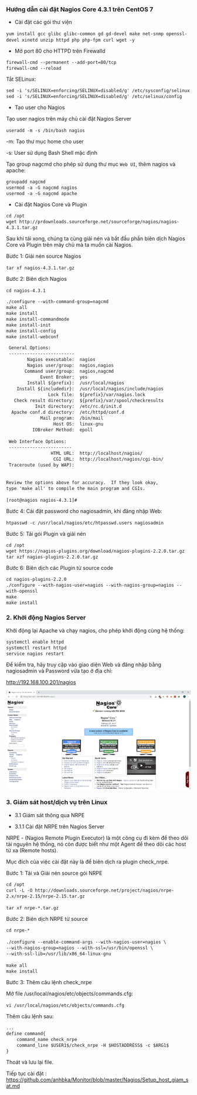 ### Hướng dẫn cài đặt Nagios Core 4.3.1 trên CentOS 7

* Cài đặt các gói thư viện

`yum install gcc glibc glibc-common gd gd-devel make net-snmp openssl-devel xinetd unzip httpd php php-fpm curl wget -y`

* Mở port 80 cho HTTPD trên Firewalld

```
firewall-cmd --permanent --add-port=80/tcp
firewall-cmd --reload
```

Tắt SELinux:

```
sed -i 's/SELINUX=enforcing/SELINUX=disabled/g' /etc/sysconfig/selinux
sed -i 's/SELINUX=enforcing/SELINUX=disabled/g' /etc/selinux/config
```

* Tạo user cho Nagios

Tạo user nagios trên máy chủ cài đặt Nagios Server

`useradd -m -s /bin/bash nagios`

-m: Tạo thư mục home cho user

-s: User sử dụng Bash Shell mặc định

Tạo group nagcmd cho phép sử dụng thư mục `Web UI`, thêm nagios và apache:

```
groupadd nagcmd
usermod -a -G nagcmd nagios
usermod -a -G nagcmd apache
```

* Cài đặt Nagios Core và Plugin

```
cd /opt
wget http://prdownloads.sourceforge.net/sourceforge/nagios/nagios-4.3.1.tar.gz
```

Sau khi tải xong, chúng ta cùng giải nén và bắt đầu phần biên dịch Nagios Core và Plugin trên máy chủ mà ta muốn cài Nagios.

Bước 1: Giải nén source Nagios


`tar xf nagios-4.3.1.tar.gz`

Bước 2: Biên dịch Nagios

`cd nagios-4.3.1`

```
./configure --with-command-group=nagcmd 
make all
make install
make install-commandmode
make install-init
make install-config
make install-webconf
```
```
 General Options:
 -------------------------
        Nagios executable:  nagios
        Nagios user/group:  nagios,nagios
       Command user/group:  nagios,nagcmd
             Event Broker:  yes
        Install ${prefix}:  /usr/local/nagios
    Install ${includedir}:  /usr/local/nagios/include/nagios
                Lock file:  ${prefix}/var/nagios.lock
   Check result directory:  ${prefix}/var/spool/checkresults
           Init directory:  /etc/rc.d/init.d
  Apache conf.d directory:  /etc/httpd/conf.d
             Mail program:  /bin/mail
                  Host OS:  linux-gnu
          IOBroker Method:  epoll

 Web Interface Options:
 ------------------------
                 HTML URL:  http://localhost/nagios/
                  CGI URL:  http://localhost/nagios/cgi-bin/
 Traceroute (used by WAP):


Review the options above for accuracy.  If they look okay,
type 'make all' to compile the main program and CGIs.

[root@nagios nagios-4.3.1]#
```

Bước 4: Cài đặt password cho nagiosadmin, khi đăng nhập Web:

`htpasswd -c /usr/local/nagios/etc/htpasswd.users nagiosadmin`

Bước 5: Tải gói Plugin và giải nén

```
cd /opt
wget https://nagios-plugins.org/download/nagios-plugins-2.2.0.tar.gz
tar xzf nagios-plugins-2.2.0.tar.gz
```

Bước 6: Biên dịch các Plugin từ source code

```
cd nagios-plugins-2.2.0
./configure --with-nagios-user=nagios --with-nagios-group=nagios --with-openssl
make
make install
```

### 2. Khởi động Nagios Server

Khởi động lại Apache và chạy nagios, cho phép khởi động cùng hệ thống:

```
systemctl enable httpd
systemctl restart httpd
service nagios restart
```


Để kiểm tra, hãy truy cập vào giao diện Web và đăng nhập bằng nagiosadmin và Password vừa tạo ở địa chỉ:

http://192.168.100.201/nagios

<img src="/img/1.jpg">


### 3. Giám sát host/dịch vụ trên Linux


* 3.1 Giám sát thông qua NRPE

* 3.1.1 Cài đặt NRPE trên Nagios Server

NRPE - (Nagios Remote Plugin Executor) là một công cụ đi kèm để theo dõi tài nguyên hệ thống, nó còn được biết như một Agent để theo dõi các host từ xa (Remote hosts).

Mục đích của việc cài đặt này là để biên dịch ra plugin check_nrpe.

Bước 1: Tải và Giải nén source gói NRPE

```
cd /opt
curl -L -O http://downloads.sourceforge.net/project/nagios/nrpe-2.x/nrpe-2.15/nrpe-2.15.tar.gz

tar xf nrpe-*.tar.gz
```

Bước 2: Biên dịch NRPE từ source

```
cd nrpe-*

./configure --enable-command-args --with-nagios-user=nagios \
--with-nagios-group=nagios --with-ssl=/usr/bin/openssl \
--with-ssl-lib=/usr/lib/x86_64-linux-gnu

make all
make install
```

Bước 3: Thêm câu lệnh check_nrpe

Mở file /usr/local/nagios/etc/objects/commands.cfg:

`vi /usr/local/nagios/etc/objects/commands.cfg`

Thêm câu lệnh sau:

```
...
define command{
    command_name check_nrpe
    command_line $USER1$/check_nrpe -H $HOSTADDRESS$ -c $ARG1$
}
```

Thoát và lưu lại file.

Tiếp tục cài đặt : https://github.com/anhbka/Monitor/blob/master/Nagios/Setup_host_giam_sat.md






